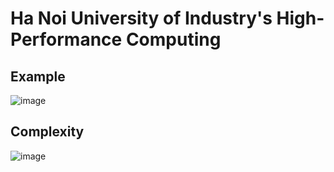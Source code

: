 # Ha Noi University of Industry's High-Performance Computing

## Example
![image](https://github.com/minhnguyenparalax/High-Performance-Computing/assets/138836179/4329770d-60f6-4eff-a751-b677e0156f11)


## Complexity
![image](https://github.com/minhnguyenparalax/High-Performance-Computing/assets/138836179/51573c36-903d-41f9-9a41-732bd364508e)



